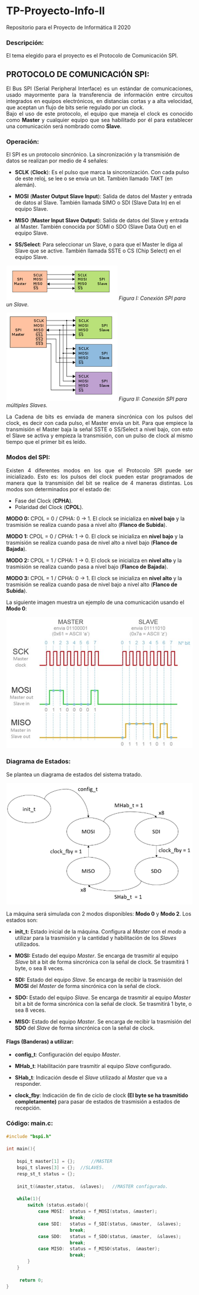 # TP-Proyecto-Info-II
Repositorio para el Proyecto de Informática II 2020

### Descripción:
El tema elegido para el proyecto es el Protocolo de Comunicación SPI.

## **PROTOCOLO DE COMUNICACIÓN SPI:**

<div style="text-align: justify">El Bus SPI (Serial Peripheral Interface) es un estándar de comunicaciones, usado mayormente para la transferencia de información entre circuitos integrados en equipos electrónicos, en distancias cortas y a alta velocidad, que aceptan un flujo de bits serie regulado por un clock.</div>


<div style="text-align: justify">Bajo el uso de este protocolo, el equipo que maneja el clock es conocido como <strong>Master</strong> y cualquier equipo que sea habilitado por él para establecer una comunicación será nombrado como <strong>Slave</strong>.</div>

### **Operación:**

El SPI es un protocolo sincrónico. La sincronización y la transmisión de datos se realizan por medio de 4 señales:

* **SCLK** (**Clock**): Es el pulso que marca la sincronización. Con cada pulso de este reloj, se lee o se envía un bit. También llamado TAKT (en alemán).

* **MOSI** (**Master Output Slave Input**): Salida de datos del Master y entrada de datos al Slave. También llamada SIMO o SDI (Slave Data In) en el equipo Slave.

* **MISO** (**Master Input Slave Output**): Salida de datos del Slave y entrada al Master. También conocida por SOMI o SDO (Slave Data Out) en el equipo Slave.

* **SS/Select**: Para seleccionar un Slave, o para que el Master le diga al Slave que se active. También llamada SSTE o CS (Chip Select) en el equipo Slave.

![SPI con un Slave](https://github.com/AleEirea97/TP-Proyecto-Info-II/blob/master/img/SPI_1slave.png)
*Figura I: Conexión SPI para un Slave.*

![SPI con múltiples Slaves](https://github.com/AleEirea97/TP-Proyecto-Info-II/blob/master/img/SPI_3slave.png)
*Figura II: Conexión SPI para múltiples Slaves.*

<div style="text-align: justify">La Cadena de bits es enviada de manera sincrónica con los pulsos del clock, es decir con cada pulso, el Master envía un bit. Para que empiece la transmisión el Master baja la señal SSTE o SS/Select a nivel bajo, con esto el Slave se activa y empieza la transmisión, con un pulso de clock al mismo tiempo que el primer bit es leído.</div>

### **Modos del SPI:**

<div style="text-align: justify">Existen 4 diferentes modos en los que el Protocolo SPI puede ser inicializado. Esto es: los pulsos del clock pueden estar programados de manera que la transmisión del bit se realice de 4 maneras distintas. Los modos son determinados por el estado de:</div>

* Fase del Clock (**CPHA**).
* Polaridad del Clock (**CPOL**).

**MODO 0:** CPOL = 0 / CPHA: 0 -> 1.
El clock se inicializa en **nivel bajo** y la trasmisión se realiza cuando pasa a nivel alto (**Flanco de Subida**).

**MODO 1:**	CPOL = 0 / CPHA: 1 -> 0.
	El clock se inicializa en **nivel bajo** y la trasmisión se realiza cuando pasa de nivel alto a nivel bajo (**Flanco de Bajada**).

**MODO 2:**	CPOL = 1 / CPHA: 1 -> 0.
	El clock se inicializa en **nivel alto** y la trasmisión se realiza cuando pasa a nivel bajo (**Flanco de Bajada**).

**MODO 3:**	CPOL = 1 / CPHA: 0 -> 1.
	El clock se inicializa en **nivel alto** y la trasmisión se realiza cuando pasa de nivel bajo a nivel alto (**Flanco de Subida**).

  La siguiente imagen muestra un ejemplo de una comunicación usando el **Modo 0**:

  ![Ejemplo de Comunicación](https://github.com/AleEirea97/TP-Proyecto-Info-II/blob/master/img/ej_comm.png)

### **Diagrama de Estados:**

Se plantea un diagrama de estados del sistema tratado.

  ![Ejemplo de Comunicación](https://github.com/AleEirea97/TP-Proyecto-Info-II/blob/master/img/diagrama_std.png)

La máquina será simulada con 2 modos disponibles: **Modo 0** y **Modo 2**. Los estados son:

* **init_t:**		Estado inicial de la máquina. Configura al *Master* con el *modo* a utilizar para la trasmisión y la cantidad y habilitación de los *Slaves* utilizados.

* **MOSI:**		Estado del equipo *Master*. Se encarga de trasmitir al equipo *Slave* bit a bit de forma sincrónica con la señal de clock. Se trasmitirá 1 byte, o sea 8 veces.

* **SDI:**		Estado del equipo *Slave*. Se encarga de recibir la trasmisión del **MOSI** del *Master* de forma sincrónica con la señal de clock.

* **SDO:**		Estado del equipo *Slave*. Se encarga de trasmitir al equipo *Master* bit a bit de forma sincrónica con la señal de clock. Se trasmitirá 1 byte, o sea 8 veces.

* **MISO:**		Estado del equipo *Master*. Se encarga de recibir la trasmisión del **SDO** del *Slave* de forma sincrónica con la señal de clock.

#### Flags (Banderas) a  utilizar:

* **config_t**:		Configuración del equipo *Master*.

* **MHab_t**:		Habilitación pare trasmitir al equipo *Slave* configurado.

* **SHab_t**:		Indicación desde el *Slave* utilizado al *Master* que va a responder.

* **clock_fby**:		Indicación de fin de ciclo de clock **(El byte se ha trasmitido completamente)** para pasar de estados de trasmisión a estados de recepción.  

### Código: main.c:
```c
#include "bspi.h"

int main(){

	bspi_t master[1] = {};		//MASTER
	bspi_t slaves[3] = {};	//SLAVES.
 	resp_st_t status = {};

	init_t(&master,status,  &slaves);	//MASTER configurado.

	while(1){
 		switch (status.estado){
        	case MOSI:	status = f_MOSI(status, &master);
						break;
			case SDI:	status = f_SDI(status, &master,  &slaves);
            			break;
       	 	case SDO:  	status = f_SDO(status, &master,  &slaves);
						break;
        	case MISO: 	status = f_MISO(status,  &master);
						break;
      	}
	}

	 return 0;
}
```
